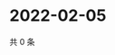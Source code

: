 # 2022-02-05

共 0 条

<!-- BEGIN WEIBO -->
<!-- 最后更新时间 Sat Feb 05 2022 07:00:57 GMT+0800 (China Standard Time) -->

<!-- END WEIBO -->
